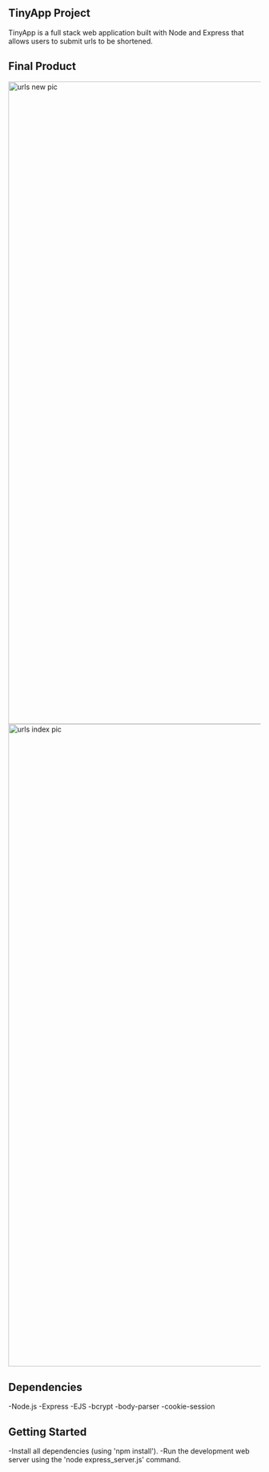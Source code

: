 ## TinyApp Project

TinyApp is a full stack web application built with Node and Express that allows users to submit urls to be shortened.  

## Final Product

<img width="1280" alt="urls new pic" src="https://cloud.githubusercontent.com/assets/22466500/26025299/a37f805e-37a1-11e7-9c1e-e133c77a24af.png">

<img width="1280" alt="urls index pic" src="https://cloud.githubusercontent.com/assets/22466500/26025298/a1510348-37a1-11e7-83ca-109e9aee78c5.png">

## Dependencies

-Node.js
-Express
-EJS
-bcrypt
-body-parser
-cookie-session

## Getting Started

-Install all dependencies (using 'npm install').
-Run the development web server using the 'node express_server.js' command.

